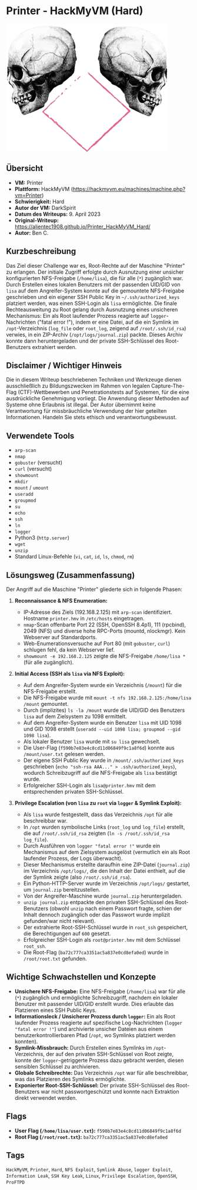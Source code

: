 # Printer - HackMyVM (Hard)

![Printer.png](Printer.png)

## Übersicht

*   **VM:** Printer
*   **Plattform:** HackMyVM (https://hackmyvm.eu/machines/machine.php?vm=Printer)
*   **Schwierigkeit:** Hard
*   **Autor der VM:** DarkSpirit
*   **Datum des Writeups:** 9. April 2023
*   **Original-Writeup:** https://alientec1908.github.io/Printer_HackMyVM_Hard/
*   **Autor:** Ben C.

## Kurzbeschreibung

Das Ziel dieser Challenge war es, Root-Rechte auf der Maschine "Printer" zu erlangen. Der initiale Zugriff erfolgte durch Ausnutzung einer unsicher konfigurierten NFS-Freigabe (`/home/lisa`), die für alle (`*`) zugänglich war. Durch Erstellen eines lokalen Benutzers mit der passenden UID/GID von `lisa` auf dem Angreifer-System konnte auf die gemountete NFS-Freigabe geschrieben und ein eigener SSH Public Key in `~/.ssh/authorized_keys` platziert werden, was einen SSH-Login als `lisa` ermöglichte. Die finale Rechteausweitung zu Root gelang durch Ausnutzung eines unsicheren Mechanismus: Ein als Root laufender Prozess reagierte auf `logger`-Nachrichten ("fatal error !"), indem er eine Datei, auf die ein Symlink im `/opt`-Verzeichnis (`log_file` oder `root_log`, zeigend auf `/root/.ssh/id_rsa`) verwies, in ein ZIP-Archiv (`/opt/logs/journal.zip`) packte. Dieses Archiv konnte dann heruntergeladen und der private SSH-Schlüssel des Root-Benutzers extrahiert werden.

## Disclaimer / Wichtiger Hinweis

Die in diesem Writeup beschriebenen Techniken und Werkzeuge dienen ausschließlich zu Bildungszwecken im Rahmen von legalen Capture-The-Flag (CTF)-Wettbewerben und Penetrationstests auf Systemen, für die eine ausdrückliche Genehmigung vorliegt. Die Anwendung dieser Methoden auf Systeme ohne Erlaubnis ist illegal. Der Autor übernimmt keine Verantwortung für missbräuchliche Verwendung der hier geteilten Informationen. Handeln Sie stets ethisch und verantwortungsbewusst.

## Verwendete Tools

*   `arp-scan`
*   `nmap`
*   `gobuster` (versucht)
*   `curl` (versucht)
*   `showmount`
*   `mkdir`
*   `mount` / `umount`
*   `useradd`
*   `groupmod`
*   `su`
*   `echo`
*   `ssh`
*   `ln`
*   `logger`
*   Python3 (`http.server`)
*   `wget`
*   `unzip`
*   Standard Linux-Befehle (`vi`, `cat`, `id`, `ls`, `chmod`, `rm`)

## Lösungsweg (Zusammenfassung)

Der Angriff auf die Maschine "Printer" gliederte sich in folgende Phasen:

1.  **Reconnaissance & NFS Enumeration:**
    *   IP-Adresse des Ziels (192.168.2.125) mit `arp-scan` identifiziert. Hostname `printer.hmv` in `/etc/hosts` eingetragen.
    *   `nmap`-Scan offenbarte Port 22 (SSH, OpenSSH 8.4p1), 111 (rpcbind), 2049 (NFS) und diverse hohe RPC-Ports (mountd, nlockmgr). Kein Webserver auf Standardports.
    *   Web-Enumerationsversuche auf Port 80 (mit `gobuster`, `curl`) schlugen fehl, da kein Webserver lief.
    *   `showmount -e 192.168.2.125` zeigte die NFS-Freigabe `/home/lisa *` (für alle zugänglich).

2.  **Initial Access (SSH als `lisa` via NFS Exploit):**
    *   Auf dem Angreifer-System wurde ein Verzeichnis (`/mount`) für die NFS-Freigabe erstellt.
    *   Die NFS-Freigabe wurde mit `mount -t nfs 192.168.2.125:/home/lisa /mount` gemountet.
    *   Durch (implizites) `ls -la /mount` wurde die UID/GID des Benutzers `lisa` auf dem Zielsystem zu 1098 ermittelt.
    *   Auf dem Angreifer-System wurde ein Benutzer `lisa` mit UID 1098 und GID 1098 erstellt (`useradd --uid 1098 lisa; groupmod --gid 1098 lisa`).
    *   Als lokaler Benutzer `lisa` wurde mit `su lisa` gewechselt.
    *   Die User-Flag (`f590b7e83e4c8cd11d06849f9c1a8f6d`) konnte aus `/mount/user.txt` gelesen werden.
    *   Der eigene SSH Public Key wurde in `/mount/.ssh/authorized_keys` geschrieben (`echo "ssh-rsa AAA..." > .ssh/authorized_keys`), wodurch Schreibzugriff auf die NFS-Freigabe als `lisa` bestätigt wurde.
    *   Erfolgreicher SSH-Login als `lisa@printer.hmv` mit dem entsprechenden privaten SSH-Schlüssel.

3.  **Privilege Escalation (von `lisa` zu `root` via `logger` & Symlink Exploit):**
    *   Als `lisa` wurde festgestellt, dass das Verzeichnis `/opt` für alle beschreibbar war.
    *   In `/opt` wurden symbolische Links (`root_log` und `log_file`) erstellt, die auf `/root/.ssh/id_rsa` zeigten (`ln -s /root/.ssh/id_rsa log_file`).
    *   Durch Ausführen von `logger "fatal error !"` wurde ein Mechanismus auf dem Zielsystem ausgelöst (vermutlich ein als Root laufender Prozess, der Logs überwacht).
    *   Dieser Mechanismus erstellte daraufhin eine ZIP-Datei (`journal.zip`) im Verzeichnis `/opt/logs/`, die den Inhalt der Datei enthielt, auf die der Symlink zeigte (also `/root/.ssh/id_rsa`).
    *   Ein Python-HTTP-Server wurde im Verzeichnis `/opt/logs/` gestartet, um `journal.zip` bereitzustellen.
    *   Von der Angreifer-Maschine wurde `journal.zip` heruntergeladen.
    *   `unzip journal.zip` entpackte den privaten SSH-Schlüssel des Root-Benutzers (obwohl `unzip` nach einem Passwort fragte, schien der Inhalt dennoch zugänglich oder das Passwort wurde implizit gefunden/war nicht relevant).
    *   Der extrahierte Root-SSH-Schlüssel wurde in `root_ssh` gespeichert, die Berechtigungen auf `600` gesetzt.
    *   Erfolgreicher SSH-Login als `root@printer.hmv` mit dem Schlüssel `root_ssh`.
    *   Die Root-Flag (`ba72c777ca3351ac5a837e0cd8efa0ed`) wurde in `/root/root.txt` gefunden.

## Wichtige Schwachstellen und Konzepte

*   **Unsichere NFS-Freigabe:** Eine NFS-Freigabe (`/home/lisa`) war für alle (`*`) zugänglich und ermöglichte Schreibzugriff, nachdem ein lokaler Benutzer mit passender UID/GID erstellt wurde. Dies erlaubte das Platzieren eines SSH Public Keys.
*   **Informationsleck / Unsicherer Prozess durch `logger`:** Ein als Root laufender Prozess reagierte auf spezifische Log-Nachrichten (`logger "fatal error !"`) und archivierte unsicher Dateien aus einem benutzerkontrollierbaren Pfad (`/opt`, wo Symlinks platziert werden konnten).
*   **Symlink-Missbrauch:** Durch Erstellen eines Symlinks im `/opt`-Verzeichnis, der auf den privaten SSH-Schlüssel von Root zeigte, konnte der `logger`-getriggerte Prozess dazu gebracht werden, diesen sensiblen Schlüssel zu archivieren.
*   **Globale Schreibrechte:** Das Verzeichnis `/opt` war für alle beschreibbar, was das Platzieren des Symlinks ermöglichte.
*   **Exponierter Root-SSH-Schlüssel:** Der private SSH-Schlüssel des Root-Benutzers war nicht passwortgeschützt und konnte nach Extraktion direkt verwendet werden.

## Flags

*   **User Flag (`/home/lisa/user.txt`):** `f590b7e83e4c8cd11d06849f9c1a8f6d`
*   **Root Flag (`/root/root.txt`):** `ba72c777ca3351ac5a837e0cd8efa0ed`

## Tags

`HackMyVM`, `Printer`, `Hard`, `NFS Exploit`, `Symlink Abuse`, `logger Exploit`, `Information Leak`, `SSH Key Leak`, `Linux`, `Privilege Escalation`, `OpenSSH`, `ProFTPD`
